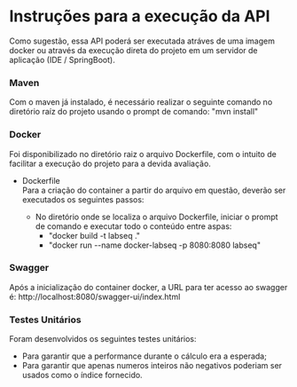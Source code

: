 # Instruções para a execução da API
Como sugestão, essa API poderá ser executada atráves de uma imagem docker ou através da 
execução direta do projeto em um servidor de aplicação (IDE / SpringBoot).

### Maven
Com o maven já instalado, é necessário realizar o seguinte comando no diretório raíz do projeto usando o prompt de comando: "mvn install"

### Docker
Foi disponibilizado no diretório raiz o arquivo Dockerfile, com o intuito de facilitar a execução do projeto para a devida avaliação.

* Dockerfile\
Para a criação do container a partir do arquivo em questão, deverão ser executados
os seguintes passos:

  * No diretório onde se localiza o arquivo Dockerfile, iniciar o prompt de comando e executar todo o conteúdo entre aspas:
    *  "docker build -t labseq ."
    *  "docker run --name docker-labseq -p 8080:8080 labseq"
    
### Swagger 
Após a inicialização do container docker, a URL para ter acesso ao swagger é: http://localhost:8080/swagger-ui/index.html


### Testes Unitários
Foram desenvolvidos os seguintes testes unitários:
* Para garantir que a performance durante o cálculo era a esperada;
* Para garantir que apenas numeros inteiros não negativos poderiam ser usados como o índice fornecido. 
